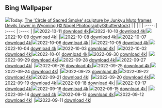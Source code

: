 ## Bing Wallpaper
![](./wallpaper/2022-10-11.jpg)Today: [The 'Circle of Sacred Smoke' sculpture by Junkyu Muto frames Devils Tower in Wyoming (© Nagel Photography/Shutterstock)](./wallpaper/2022-10-11.jpg)
|      |      |      |
| :----: | :----: | :----: |
|![](./wallpaper/2022-10-11_sm.jpg)2022-10-11 [download 4k](./wallpaper/2022-10-11.jpg)|![](./wallpaper/2022-10-10_sm.jpg)2022-10-10 [download 4k](./wallpaper/2022-10-10.jpg)|![](./wallpaper/2022-10-09_sm.jpg)2022-10-09 [download 4k](./wallpaper/2022-10-09.jpg)|
|![](./wallpaper/2022-10-08_sm.jpg)2022-10-08 [download 4k](./wallpaper/2022-10-08.jpg)|![](./wallpaper/2022-10-07_sm.jpg)2022-10-07 [download 4k](./wallpaper/2022-10-07.jpg)|![](./wallpaper/2022-10-06_sm.jpg)2022-10-06 [download 4k](./wallpaper/2022-10-06.jpg)|
|![](./wallpaper/2022-10-05_sm.jpg)2022-10-05 [download 4k](./wallpaper/2022-10-05.jpg)|![](./wallpaper/2022-10-04_sm.jpg)2022-10-04 [download 4k](./wallpaper/2022-10-04.jpg)|![](./wallpaper/2022-10-03_sm.jpg)2022-10-03 [download 4k](./wallpaper/2022-10-03.jpg)|
|![](./wallpaper/2022-10-02_sm.jpg)2022-10-02 [download 4k](./wallpaper/2022-10-02.jpg)|![](./wallpaper/2022-10-01_sm.jpg)2022-10-01 [download 4k](./wallpaper/2022-10-01.jpg)|![](./wallpaper/2022-09-30_sm.jpg)2022-09-30 [download 4k](./wallpaper/2022-09-30.jpg)|
|![](./wallpaper/2022-09-29_sm.jpg)2022-09-29 [download 4k](./wallpaper/2022-09-29.jpg)|![](./wallpaper/2022-09-28_sm.jpg)2022-09-28 [download 4k](./wallpaper/2022-09-28.jpg)|![](./wallpaper/2022-09-27_sm.jpg)2022-09-27 [download 4k](./wallpaper/2022-09-27.jpg)|
|![](./wallpaper/2022-09-26_sm.jpg)2022-09-26 [download 4k](./wallpaper/2022-09-26.jpg)|![](./wallpaper/2022-09-25_sm.jpg)2022-09-25 [download 4k](./wallpaper/2022-09-25.jpg)|![](./wallpaper/2022-09-24_sm.jpg)2022-09-24 [download 4k](./wallpaper/2022-09-24.jpg)|
|![](./wallpaper/2022-09-23_sm.jpg)2022-09-23 [download 4k](./wallpaper/2022-09-23.jpg)|![](./wallpaper/2022-09-22_sm.jpg)2022-09-22 [download 4k](./wallpaper/2022-09-22.jpg)|![](./wallpaper/2022-09-21_sm.jpg)2022-09-21 [download 4k](./wallpaper/2022-09-21.jpg)|
|![](./wallpaper/2022-09-20_sm.jpg)2022-09-20 [download 4k](./wallpaper/2022-09-20.jpg)|![](./wallpaper/2022-09-19_sm.jpg)2022-09-19 [download 4k](./wallpaper/2022-09-19.jpg)|![](./wallpaper/2022-09-18_sm.jpg)2022-09-18 [download 4k](./wallpaper/2022-09-18.jpg)|
|![](./wallpaper/2022-09-17_sm.jpg)2022-09-17 [download 4k](./wallpaper/2022-09-17.jpg)|![](./wallpaper/2022-09-16_sm.jpg)2022-09-16 [download 4k](./wallpaper/2022-09-16.jpg)|![](./wallpaper/2022-09-15_sm.jpg)2022-09-15 [download 4k](./wallpaper/2022-09-15.jpg)|
|![](./wallpaper/2022-09-14_sm.jpg)2022-09-14 [download 4k](./wallpaper/2022-09-14.jpg)|![](./wallpaper/2022-09-13_sm.jpg)2022-09-13 [download 4k](./wallpaper/2022-09-13.jpg)|![](./wallpaper/2022-09-12_sm.jpg)2022-09-12 [download 4k](./wallpaper/2022-09-12.jpg)|
|![](./wallpaper/2022-09-11_sm.jpg)2022-09-11 [download 4k](./wallpaper/2022-09-11.jpg)|